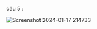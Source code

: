 câu 5  :

![Screenshot 2024-01-17 214733](https://github.com/duonghoccodefullstack/CS4E-Test-v1/assets/143280316/f888dc2d-174a-41b9-a527-288750568b3c)
